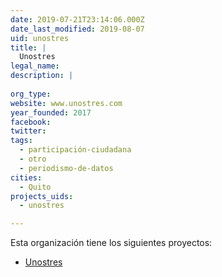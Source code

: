 ```yaml
---
date: 2019-07-21T23:14:06.000Z
date_last_modified: 2019-08-07
uid: unostres
title: |
  Unostres
legal_name: 
description: |
  
org_type: 
website: www.unostres.com
year_founded: 2017
facebook: 
twitter: 
tags:
  - participación-ciudadana
  - otro
  - periodismo-de-datos
cities: 
  - Quito
projects_uids:
  - unostres

---
```


Esta organización tiene los siguientes proyectos:

- [Unostres](/proyectos/unostres)
